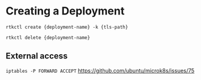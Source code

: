 # Creating a Deployment 

`rtkctl create {deployment-name} -k {tls-path}`

`rtkctl delete {deployment-name}`

## External access

`iptables -P FORWARD ACCEPT`
https://github.com/ubuntu/microk8s/issues/75